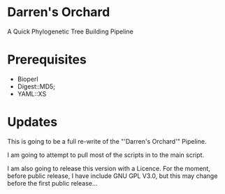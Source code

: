 Darren's Orchard
=======
A Quick Phylogenetic Tree Building Pipeline

Prerequisites
=============
* Bioperl
* Digest::MD5;
* YAML::XS

Updates
=======
This is going to be a full re-write of the "'Darren's Orchard'" Pipeline.

I am going to attempt to pull most of the scripts in to the main script.

I am also going to release this version with a Licence. For the moment, before public release, I have include GNU GPL V3.0, but this may change before the first public release...
